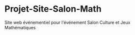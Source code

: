 # Projet-Site-Salon-Math
Site web événementiel pour l'événement Salon Culture et Jeux Mathématiques 
